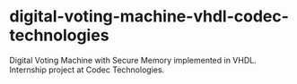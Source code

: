 # digital-voting-machine-vhdl-codec-technologies
Digital Voting Machine with Secure Memory implemented in VHDL. Internship project at Codec Technologies.

